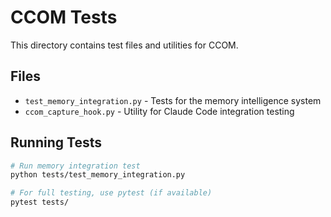 # CCOM Tests

This directory contains test files and utilities for CCOM.

## Files

- `test_memory_integration.py` - Tests for the memory intelligence system
- `ccom_capture_hook.py` - Utility for Claude Code integration testing

## Running Tests

```bash
# Run memory integration test
python tests/test_memory_integration.py

# For full testing, use pytest (if available)
pytest tests/
```